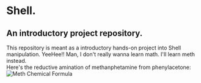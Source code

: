 # Shell.
## An introductory project repository.
This repository is meant as a introductory hands-on project into Shell manipulation.
YeeHee!!
Man, I don't really wanna learn math. I'll learn meth instead. <br />
Here's the reductive amination of methanphetamine from phenylacetone: 
 ![Meth Chemical Formula](https://upload.wikimedia.org/wikipedia/commons/c/c8/Methamphetamine_reductive_amination.png)


